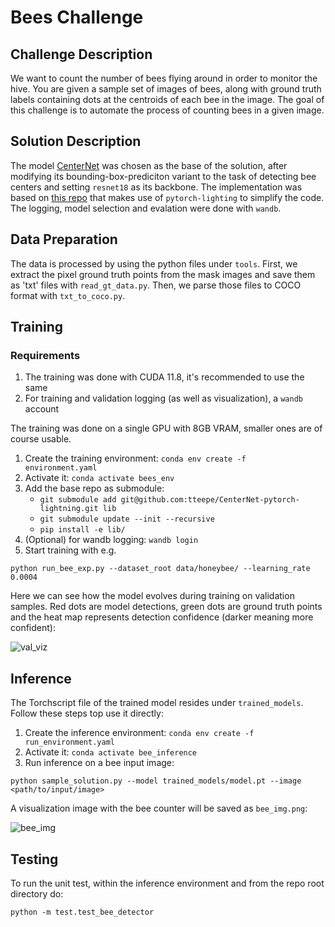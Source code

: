 # Bees Challenge

## Challenge Description

We want to count the number of bees flying around in order to monitor the hive. You are given a sample set of images
of bees, along with ground truth labels containing dots at the centroids of each bee in the image. The goal of this
challenge is to automate the process of counting bees in a given image.

## Solution Description

The model [CenterNet](https://arxiv.org/abs/1904.07850) was chosen as the base of the solution, after modifying its bounding-box-prediciton variant to the task of detecting bee centers and setting `resnet18` as its backbone. The implementation was based on [this repo](https://github.com/tteepe/CenterNet-pytorch-lightning/tree/main) that makes use of `pytorch-lighting` to simplify the code. The logging, model selection and evalation were done with `wandb`.


## Data Preparation

The data is processed by using the python files under `tools`. First, we extract the pixel ground truth points from the mask images and save them as 'txt' files with `read_gt_data.py`. Then, we parse those files to COCO format with `txt_to_coco.py`.


## Training

### Requirements

1. The training was done with CUDA 11.8, it's recommended to use the same
2. For training and validation logging (as well as visualization), a `wandb` account

The training was done on a single GPU with 8GB VRAM, smaller ones are of course usable.

1. Create the training environment: `conda env create -f  environment.yaml`
2. Activate it: `conda activate bees_env`
3. Add the base repo as submodule:
    * `git submodule add git@github.com:tteepe/CenterNet-pytorch-lightning.git lib`
    * `git submodule update --init --recursive`
    * `pip install -e lib/`
4. (Optional) for wandb logging: `wandb login`
5. Start training with e.g.
```
python run_bee_exp.py --dataset_root data/honeybee/ --learning_rate 0.0004
```

Here we can see how the model evolves during training on validation samples. Red dots are model detections, green dots are ground truth points and the heat map represents detection confidence (darker meaning more confident):

![val_viz](https://github.com/user-attachments/assets/27bd6309-88a0-4c9f-89c3-05222cfd649f)


## Inference

The Torchscript file of the trained model resides under `trained_models`. Follow these steps top use it directly:

1. Create the inference environment: `conda env create -f  run_environment.yaml`
2. Activate it: `conda activate bee_inference`
3. Run inference on a bee input image: 
```
python sample_solution.py --model trained_models/model.pt --image <path/to/input/image>
```
A visualization image with the bee counter will be saved as `bee_img.png`:

![bee_img](https://github.com/user-attachments/assets/8503f7d6-0d0f-4b89-b824-05fdb2648e86)


## Testing

To run the unit test, within the inference environment and from the repo root directory do:
```
python -m test.test_bee_detector
```
